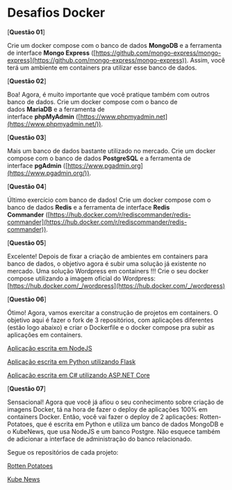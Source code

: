 # Desafios Docker

[**Questão 01**]

Crie um docker compose com o banco de dados **MongoDB** e a ferramenta de interface **Mongo Express** ([https://github.com/mongo-express/mongo-express](https://github.com/mongo-express/mongo-express)). 
Assim, você terá um ambiente em containers pra utilizar esse banco de dados.

[**Questão 02**]

Boa! Agora, é muito importante que você pratique também com outros banco de dados. Crie um docker compose com o banco de dados **MariaDB** e a ferramenta de interface **phpMyAdmin** ([https://www.phpmyadmin.net](https://www.phpmyadmin.net/)).

[**Questão 03**]

Mais um banco de dados bastante utilizado no mercado. Crie um docker compose com o banco de dados **PostgreSQL** e a ferramenta de interface **pgAdmin** ([https://www.pgadmin.org](https://www.pgadmin.org/)).

[**Questão 04**]

Último exercício com banco de dados! Crie um docker compose com o banco de dados **Redis** e a ferramenta de interface **Redis Commander** ([https://hub.docker.com/r/rediscommander/redis-commander](https://hub.docker.com/r/rediscommander/redis-commander)).

[**Questão 05**]

Excelente! Depois de fixar a criação de ambientes em containers para banco de dados, o objetivo agora é subir uma solução já existente no mercado. 
Uma solução Wordpress em containers !!! Crie o seu docker compose utilizando a imagem oficial do Wordpress:[https://hub.docker.com/_/wordpress](https://hub.docker.com/_/wordpress)

[**Questão 06**]

Ótimo! Agora, vamos exercitar a construção de projetos em containers. O objetivo aqui é fazer o fork de 3 repositórios, com aplicações diferentes (estão logo abaixo) e criar o Dockerfile e o docker compose pra subir as aplicações em containers.

[Aplicação escrita em NodeJS](https://github.com/KubeDev/conversao-temperatura)

[Aplicação escrita em Python utilizando Flask](https://github.com/KubeDev/conversao-distancia)

[Aplicação escrita em C# utilizando ASP.NET Core](https://github.com/KubeDev/conversao-peso)

[**Questão 07**]

Sensacional! Agora que você já afiou o seu conhecimento sobre criação de imagens Docker, tá na hora de fazer o deploy de aplicações 100% em containers Docker. 
Então, você vai fazer o deploy de 2 aplicações: Rotten-Potatoes, que é escrita em Python e utiliza um banco de dados MongoDB e o KubeNews, que usa NodeJS e um banco Postgre. 
Não esquece também de adicionar a interface de administração do banco relacionado.

Segue os repositórios de cada projeto:

[Rotten Potatoes](https://github.com/KubeDev/rotten-potatoes)

[Kube News](https://github.com/KubeDev/kube-news)
